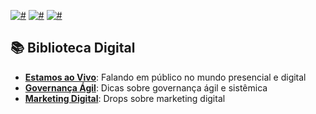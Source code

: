 [![#](https://img.shields.io/badge/licence-CC--BY--4.0-blue.svg?style=flat-square)](#) [![#](https://img.shields.io/badge/file_types-pdf-red.svg?style=flat-square)](#) [![#](https://img.shields.io/badge/study-free-yellow.svg?style=flat-square)](#)

## 📚 Biblioteca Digital

- **[Estamos ao Vivo](eBook%20-%20ESTAMOS%20AO%20VIVO.pdf)**: Falando em público no mundo presencial e digital
- **[Governança Ágil](eBook%20-%20GOVERNANC%CC%A7A%20A%CC%81GIL.pdf)**: Dicas sobre governança ágil e sistêmica
- **[Marketing Digital](eBook%20-%20MKT%20DIGITAL%20CONCEITOS.pdf)**: Drops sobre marketing digital

